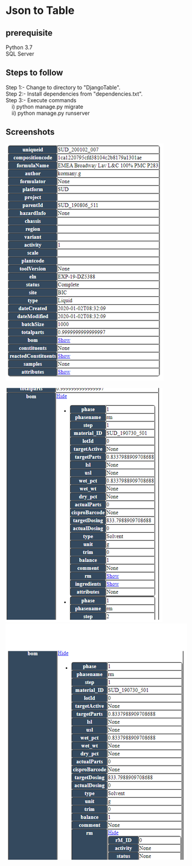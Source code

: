 # Json to Table #

## prerequisite ##
Python 3.7<br>
SQL Server<br>

## Steps to follow ##
Step 1:- Change to directory to "DjangoTable".<br>
Step 2:- Install dependencies from "dependencies.txt".<br>
Step 3:- Execute commands<br>
&nbsp;&nbsp;&nbsp;&nbsp;i) python manage.py migrate<br>
&nbsp;&nbsp;&nbsp;&nbsp;ii) python manage.py runserver
  
## Screenshots ##
![Alt text](/DjangoTable/static/screenshots/table.png?raw=true "Table Screenshot 1")<br>  
![Alt text](/DjangoTable/static/screenshots/table1.png?raw=true "Table Screenshot 2")<br>
![Alt text](/DjangoTable/static/screenshots/table2.png?raw=true "Table Screenshot 3")
